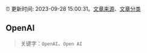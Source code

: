 :alarm_clock: 更新时间: 2023-09-28 15:00:31。[文章来源](/README.md)、[文章分类](/TAGS.md)

## OpenAI


> 关键字：`OpenAI`、`Open AI`



